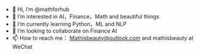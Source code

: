 - 👋 Hi, I’m @mathforhub
- 👀 I’m interested in AI，Finance，Math and beautiful things
- 🌱 I’m currently learning Python，ML and NLP
- 💞️ I’m looking to collaborate on Finance AI
- 📫 How to reach me： Mathisbeauty@outlook.com and mathisbeauty at WeChat

<!---
mathforhub/mathforhub is a ✨ special ✨ repository because its `README.md` (this file) appears on your GitHub profile.
You can click the Preview link to take a look at your changes.
--->
